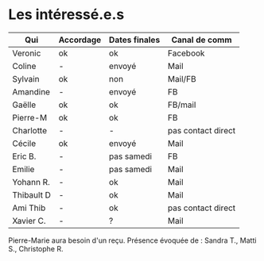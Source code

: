 # Les intéressé.e.s

| Qui       | Accordage | Dates finales | Canal de comm |
|-----------|-----------|---------------|---------------|
| Veronic   | ok | ok | Facebook |
| Coline    | - | envoyé | Mail |
| Sylvain   | ok | non | Mail/FB |
| Amandine  | - | envoyé | FB |
| Gaëlle    | ok | ok | FB/mail |
| Pierre-M  | ok | ok | FB |
| Charlotte | - | - | pas contact direct |
| Cécile    | ok | envoyé | Mail |
| Eric B.   | - | pas samedi | FB |
| Emilie    | - | pas samedi | Mail |
| Yohann R. | - | ok | Mail |
| Thibault D| - | ok | Mail |
| Ami Thib  |- | ok | pas contact direct |
| Xavier C. | - | ? | Mail |

Pierre-Marie aura besoin d'un reçu.
Présence évoquée de : Sandra T., Matti S., Christophe R.
